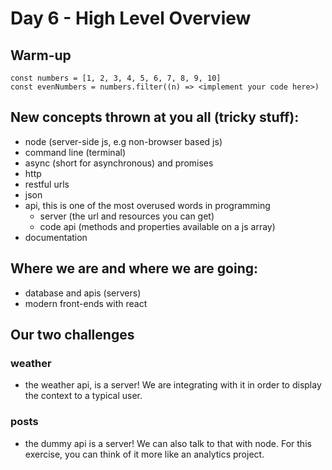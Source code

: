 # Day 6 - High Level Overview

## Warm-up

```
const numbers = [1, 2, 3, 4, 5, 6, 7, 8, 9, 10]
const evenNumbers = numbers.filter((n) => <implement your code here>)
```

## New concepts thrown at you all (tricky stuff):

- node (server-side js, e.g non-browser based js)
- command line (terminal)
- async (short for asynchronous) and promises
- http
- restful urls
- json
- api, this is one of the most overused words in programming
  - server (the url and resources you can get)
  - code api (methods and properties available on a js array)
- documentation

## Where we are and where we are going:

- database and apis (servers)
- modern front-ends with react

## Our two challenges

### weather

- the weather api, is a server! We are integrating with it in order to display the context to a typical user.

### posts

- the dummy api is a server! We can also talk to that with node. For this exercise, you can think of it more like an analytics project.
